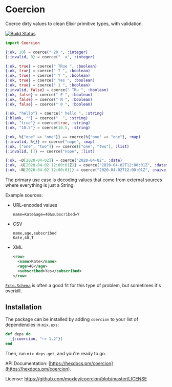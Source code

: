 # Coercion

Coerce dirty values to clean Elixir primitive types, with validation.

[![Build Status](https://api.travis-ci.org/moxley/coercion.svg?branch=master)](https://travis-ci.org/moxley/coercion)

```elixir
import Coercion

{:ok, 20} = coerce(" 20 ", :integer)
{:invalid, 0} = coerce("  x", :integer)

{:ok, true} = coerce(" TRue ", :boolean)
{:ok, true} = coerce(" T ", :boolean)
{:ok, true} = coerce(" Y ", :boolean)
{:ok, true} = coerce(" Yes ", :boolean)
{:ok, true} = coerce(" 1 ", :boolean)
{:invalid, false} = coerce(" TRu ", :boolean)
{:ok, false} = coerce(" F ", :boolean)
{:ok, false} = coerce(" N ", :boolean)
{:ok, false} = coerce(" 0 ", :boolean)

{:ok, "hello"} = coerce(" hello ", :string)
{:blank, ""} = coerce("  ", :string)
{:ok, "true"} = coerce(true, :string)
{:ok, "10.5"} = coerce(10.5, :string)

{:ok, %{"one" => "one"}} == coerce(%{"one" => "one"}, :map)
{:invalid, %{}} == coerce("nope", :map)
{:ok, ["one", "two"]} == coerce(["one", "two"], :list)
{:invalid, []} == coerce("nope", :list)

{:ok, ~D[2020-04-02]} = coerce("2020-04-02", :date)
{:ok, ~U[2020-04-02 12:00:01Z]} = coerce("2020-04-02T12:00:01Z", :datetime)
{:ok, ~N[2020-04-02 12:00:01]} = coerce("2020-04-02T12:00:01Z", :naive_datetime)
```

The primary use case is decoding values that come from external sources where
everything is just a String.

Example sources:

- URL-encoded values
  ```
  name=Kate&age=40&subscribed=Y
  ```
- CSV
  ```csv
  name,age,subscribed
  Kate,40,T
  ```
- XML
  ```xml
  <row>
    <name>Kate</name>
    <age>40</age>
    <subscribed>Yes</subscribed>
  </row>
  ```

[`Ecto.Schema`](https://hexdocs.pm/ecto/Ecto.Schema.html) is often a good
fit for this type of problem, but sometimes it's overkill.

## Installation

The package can be installed
by adding `coercion` to your list of dependencies in `mix.exs`:

```elixir
def deps do
  [{:coercion, "~> 1.2"}]
end
```

Then, run `mix deps.get`, and you're ready to go.

API Documentation: [https://hexdocs.pm/coercion](https://hexdocs.pm/coercion).

License: https://github.com/moxley/coercion/blob/master/LICENSE
